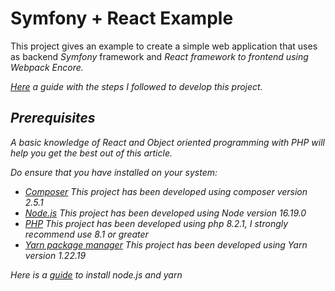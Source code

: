 # Symfony + React Example
This project gives an example to create a simple web application that uses as backend <i>Symfony</i> framework and <i>React<i/> framework to frontend using <i>Webpack Encore</i>.

[Here](https://github.com/brunogarcia-aircury/Symfony-React-Example/wiki/Development-History) a guide with the steps I followed to develop this project.

## Prerequisites
A basic knowledge of React and Object oriented programming with PHP will help you get the best out of this article. 

Do ensure that you have installed on your system:
- [Composer](https://getcomposer.org/) This project has been developed using composer version 2.5.1
- [Node.js](https://nodejs.org/en/) This project has been developed using Node version 16.19.0
- [PHP](https://www.php.net/) This project has been developed using php 8.2.1, I strongly recommend use 8.1 or greater
- [Yarn package manager](https://yarnpkg.com/) This project has been developed using Yarn version 1.22.19

Here is a [guide](https://github.com/brunogarcia-aircury/Symfony-React-Example/wiki/Prerequisites-Guide) to install node.js and yarn
